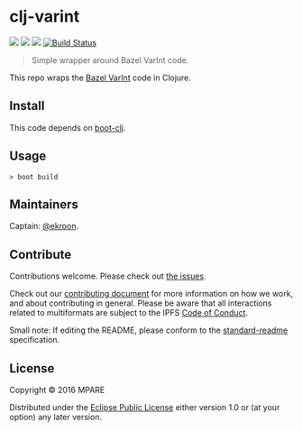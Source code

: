# clj-varint

[![](https://img.shields.io/badge/project-multiformats-blue.svg?style=flat-square)](https://github.com/multiformats/multiformats)
[![](https://img.shields.io/badge/freenode-%23ipfs-blue.svg?style=flat-square)](https://webchat.freenode.net/?channels=%23ipfs)
[![](https://img.shields.io/badge/readme%20style-standard-brightgreen.svg?style=flat-square)](https://github.com/RichardLitt/standard-readme)
[![Build Status](https://travis-ci.org/multiformats/clj-varint.svg?branch=master)](https://travis-ci.org/multiformats/clj-varint)

> Simple wrapper around Bazel VarInt code.

This repo wraps the [Bazel VarInt](https://github.com/bazelbuild/bazel/blob/master/src/main/java/com/google/devtools/build/lib/util/VarInt.java) code in Clojure.

## Install

This code depends on [boot-clj](https://github.com/boot-clj/boot#install).

## Usage

```
> boot build
```

## Maintainers

Captain: [@ekroon](https://github.com/ekroon).

## Contribute

Contributions welcome. Please check out [the issues](https://github.com/multiformats/clj-varint/issues).

Check out our [contributing document](https://github.com/multiformats/multiformats/blob/master/contributing.md) for more information on how we work, and about contributing in general. Please be aware that all interactions related to multiformats are subject to the IPFS [Code of Conduct](https://github.com/ipfs/community/blob/master/code-of-conduct.md).

Small note: If editing the README, please conform to the [standard-readme](https://github.com/RichardLitt/standard-readme) specification.

## License

Copyright © 2016 MPARE

Distributed under the [Eclipse Public License](LICENSE) either version 1.0 or (at
your option) any later version.
